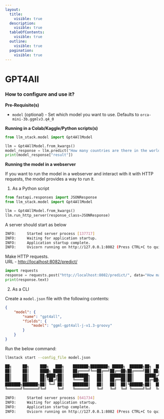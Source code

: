 ```yaml
---
layout:
  title:
    visible: true
  description:
    visible: true
  tableOfContents:
    visible: true
  outline:
    visible: true
  pagination:
    visible: true
---
```


# GPT4All

### How to configure and use it? <a href="#how-to-configure-and-use-it" id="how-to-configure-and-use-it"></a>

**Pre-Requisite(s)**

* `model` (optional) - Set which model you want to use. Defaults to `orca-mini-3b.ggmlv3.q4_0`

**Running in a Colab/Kaggle/Python scripts(s)**

```python
from llm_stack.model import Gpt4AllModel

llm = Gpt4AllModel.from_kwargs()
model_response = llm.predict("How many countries are there in the world?")
print(model_response["result"])
```

**Running the model in a webserver**

If you want to run the model in a webserver and interact with it with HTTP requests, the model provides a way to run it.

1. As a Python script

```python
from fastapi.responses import JSONResponse
from llm_stack.model import Gpt4AllModel

llm = Gpt4AllModel.from_kwargs()
llm.run_http_server(response_class=JSONResponse)
```

A server should start as below

```bash
INFO:     Started server process [137717]
INFO:     Waiting for application startup.
INFO:     Application startup complete.
INFO:     Uvicorn running on http://127.0.0.1:8082 (Press CTRL+C to quit)
```

Make HTTP requests. \
URL - [http://localhost:8082/predict/](http://localhost:8082/predict/)

```python
import requests
response = requests.post("http://localhost:8082/predict/", data="How many countries are there in the world?")
print(response.text)
```

2. As a CLI

Create a `model.json` file with the following contents:

```json
{
    "model": {
        "name": "gpt4all",
        "fields": {
            "model": "ggml-gpt4all-j-v1.3-groovy"
        }
    }
}
```

Run the below command:

```bash
llmstack start --config_file model.json
```

```bash
██╗     ██╗     ███╗   ███╗    ███████╗████████╗ █████╗  ██████╗██╗  ██╗
██║     ██║     ████╗ ████║    ██╔════╝╚══██╔══╝██╔══██╗██╔════╝██║ ██╔╝
██║     ██║     ██╔████╔██║    ███████╗   ██║   ███████║██║     █████╔╝
██║     ██║     ██║╚██╔╝██║    ╚════██║   ██║   ██╔══██║██║     ██╔═██╗
███████╗███████╗██║ ╚═╝ ██║    ███████║   ██║   ██║  ██║╚██████╗██║  ██╗
╚══════╝╚══════╝╚═╝     ╚═╝    ╚══════╝   ╚═╝   ╚═╝  ╚═╝ ╚═════╝╚═╝  ╚═╝

INFO:     Started server process [641734]
INFO:     Waiting for application startup.
INFO:     Application startup complete.
INFO:     Uvicorn running on http://127.0.0.1:8082 (Press CTRL+C to quit)
```
